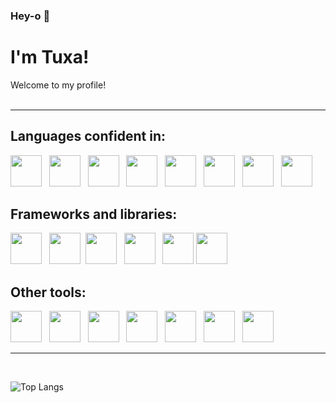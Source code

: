 ### Hey-o 👋 
# I'm Tuxa!
Welcome to my profile!
<br>
<br>
<hr>

## Languages confident in:
<img src="https://cdn.jsdelivr.net/gh/devicons/devicon@latest/icons/javascript/javascript-original.svg" height="50" />   <img src="https://cdn.jsdelivr.net/gh/devicons/devicon@latest/icons/python/python-original.svg" height="50" />   <img src="https://cdn.jsdelivr.net/gh/devicons/devicon@latest/icons/csharp/csharp-original.svg" height="50" />   <img src="https://cdn.jsdelivr.net/gh/devicons/devicon@latest/icons/java/java-original.svg" height="50" />   <img src="https://cdn.jsdelivr.net/gh/devicons/devicon@latest/icons/ocaml/ocaml-original.svg" height="50" />   <img src="https://cdn.jsdelivr.net/gh/devicons/devicon@latest/icons/arduino/arduino-original.svg" height="50" />   <img src="https://cdn.jsdelivr.net/gh/devicons/devicon@latest/icons/html5/html5-original.svg" height="50" />   <img src="https://cdn.jsdelivr.net/gh/devicons/devicon@latest/icons/css3/css3-original.svg" height="50" />
          
          
          
## Frameworks and libraries:
<img src="https://cdn.jsdelivr.net/gh/devicons/devicon@latest/icons/react/react-original.svg" height="50" />   <img src="https://cdn.jsdelivr.net/gh/devicons/devicon@latest/icons/redux/redux-original.svg" height="50" />  <img src="https://cdn.jsdelivr.net/gh/devicons/devicon@latest/icons/sass/sass-original.svg" height="50" />   <img src="https://cdn.jsdelivr.net/gh/devicons/devicon@latest/icons/tailwindcss/tailwindcss-original.svg" height="50" />   <img src="https://cdn.jsdelivr.net/gh/devicons/devicon@latest/icons/bootstrap/bootstrap-original.svg" height="50" />    <img src="https://cdn.jsdelivr.net/gh/devicons/devicon@latest/icons/electron/electron-original.svg" height="50"/>
          

## Other tools:
<img src="https://cdn.jsdelivr.net/gh/devicons/devicon@latest/icons/git/git-original.svg" height="50" />   <img src="https://cdn.jsdelivr.net/gh/devicons/devicon@latest/icons/photoshop/photoshop-original.svg" height="50" />   <img src="https://cdn.jsdelivr.net/gh/devicons/devicon@latest/icons/premierepro/premierepro-original.svg" height="50" />   <img src="https://cdn.jsdelivr.net/gh/devicons/devicon@latest/icons/blender/blender-original.svg" height="50" />   <img src="https://cdn.jsdelivr.net/gh/devicons/devicon@latest/icons/figma/figma-original.svg" height="50" />   <img src="https://cdn.jsdelivr.net/gh/devicons/devicon@latest/icons/canva/canva-original.svg" height="50" />   <img src="https://cdn.jsdelivr.net/gh/devicons/devicon@latest/icons/unity/unity-original.svg" height="50" />
<hr>
<br>

![Top Langs](https://github-readme-stats.vercel.app/api/top-langs/?username=Tuxa4Life&layout=compact&hide=shaderlab,html,hlsl,css) 
<br>
